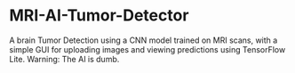# MRI-AI-Tumor-Detector
A brain Tumor Detection using a CNN model trained on MRI scans, with a simple GUI for uploading images and viewing predictions using TensorFlow Lite. Warning: The AI is dumb.
